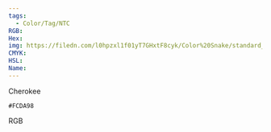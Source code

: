 ```yaml
---
tags:
  - Color/Tag/NTC
RGB:
Hex:
img: https://filedn.com/l0hpzxl1f01yT7GHxtF8cyk/Color%20Snake/standard_csv_to_svg/%23/FCDA98.svg
CMYK:
HSL:
Name:
---
```

Cherokee
```palette
#FCDA98
```
RGB
